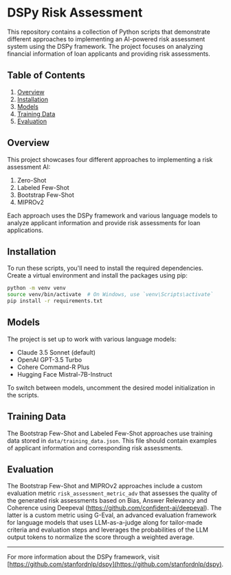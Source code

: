 # DSPy Risk Assessment

This repository contains a collection of Python scripts that demonstrate different approaches to implementing an AI-powered risk assessment system using the DSPy framework. The project focuses on analyzing financial information of loan applicants and providing risk assessments.

## Table of Contents

1. [Overview](#overview)
2. [Installation](#installation)
3. [Models](#models)
4. [Training Data](#training-data)
5. [Evaluation](#evaluation)

## Overview

This project showcases four different approaches to implementing a risk assessment AI:

1. Zero-Shot
2. Labeled Few-Shot
3. Bootstrap Few-Shot
4. MIPROv2

Each approach uses the DSPy framework and various language models to analyze applicant information and provide risk assessments for loan applications.

## Installation

To run these scripts, you'll need to install the required dependencies. Create a virtual environment and install the packages using pip:

```bash
python -m venv venv
source venv/bin/activate  # On Windows, use `venv\Scripts\activate`
pip install -r requirements.txt
```

## Models

The project is set up to work with various language models:

- Claude 3.5 Sonnet (default)
- OpenAI GPT-3.5 Turbo
- Cohere Command-R Plus
- Hugging Face Mistral-7B-Instruct

To switch between models, uncomment the desired model initialization in the scripts.

## Training Data

The Bootstrap Few-Shot and Labeled Few-Shot approaches use training data stored in `data/training_data.json`. This file should contain examples of applicant information and corresponding risk assessments.

## Evaluation

The Bootstrap Few-Shot and MIPROv2 approaches include a custom evaluation metric `risk_assessment_metric_adv` that assesses the quality of the generated risk assessments based on Bias, Answer Relevancy and Coherence using Deepeval (https://github.com/confident-ai/deepeval). The latter is a custom metric using G-Eval, an advanced evaluation framework for language models that uses LLM-as-a-judge along for tailor-made criteria and evaluation steps and leverages the probabilities of the LLM output tokens to normalize the score through a weighted average.


---

For more information about the DSPy framework, visit [https://github.com/stanfordnlp/dspy](https://github.com/stanfordnlp/dspy).


